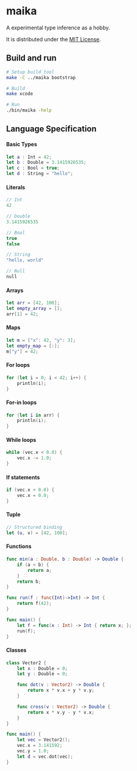 # maika

A experimental type inference as a hobby.

It is distributed under the [MIT License](https://opensource.org/licenses/MIT).

## Build and run

```sh
# Setup build tool
make -C ../maika bootstrap

# Build
make xcode

# Run
./bin/maika -help
```

## Language Specification

#### Basic Types

```swift
let a : Int = 42;
let b : Double = 3.1415926535;
let c : Bool = true;
let d : String = "hello";
```

#### Literals

```swift
// Int
42

// Double
3.1415926535

// Bool
true
false

// String
"hello, world"

// Null
null
```

#### Arrays

```swift
let arr = [42, 100];
let empty_array = [];
arr[1] = 42;
```

#### Maps

```swift
let m = ["x": 42, "y": 3];
let empty_map = [:];
m["y"] = 42;
```

#### For loops

```swift
for (let i = 0; i < 42; i++) {
    println(i);
}
```

#### For-in loops

```swift
for (let i in arr) {
    println(i);
}
```

#### While loops

```swift
while (vec.x < 0.0) {
    vec.x -= 1.0;
}
```

#### If statements

```swift
if (vec.x < 0.0) {
    vec.x = 0.0;
}
```

#### Tuple

```swift
// Structured binding
let (u, v) = [42, 100];
```

#### Functions

```swift
func min(a : Double, b : Double) -> Double {
    if (a < b) {
        return a;
    }
    return b;
}
```

```swift
func run(f : func(Int)->Int) -> Int {
    return f(42);
}

func main() {
    let f = func(x : Int) -> Int { return x; };
    run(f);
}
```

#### Classes

```swift
class Vector2 {
    let x : Double = 0;
    let y : Double = 0;

    func dot(v : Vector2) -> Double {
        return x * v.x + y * v.y;
    }

    func cross(v : Vector2) -> Double {
        return x * v.y - y * v.x;
    }
}

func main() {
    let vec = Vector2();
    vec.x = 3.141592;
    vec.y = 1.0;
    let d = vec.dot(vec);
}
```
